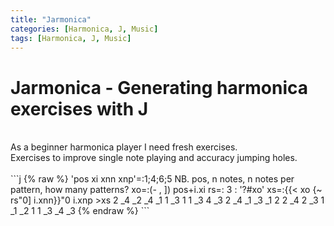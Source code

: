 ```yaml
---
title: "Jarmonica"
categories: [Harmonica, J, Music]
tags: [Harmonica, J, Music]
---
```


# Jarmonica - Generating harmonica exercises with J
<br/>
As a beginner harmonica player I need fresh exercises.<br/>
Exercises to improve single note playing and accuracy jumping holes.<br/>
<br/>
```j
{% raw %}
  'pos xi xnn xnp'=:1;4;6;5 NB. pos, n notes, n notes per pattern,  how many patterns?
   xo=:(- , ]) pos+i.xi
   rs=: 3 : '?#xo'
   xs=:{{< xo {~ rs"0] i.xnn}}"0 i.xnp
   >xs
 2 _4 _2 _4 _1  1
_3  1  1 _3  4 _3
 2 _4 _1 _3 _1  2
 2 _4  2 _3  1 _1
_2  1  1 _3 _4 _3
 {% endraw %}
 ```
<br/>

